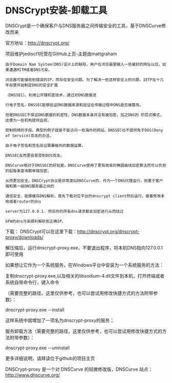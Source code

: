   DNSCrypt安装-卸载工具
  ===================
  
  DNSCrypt是一个确保客户与DNS服务器之间传输安全的工具，基于DNSCurve修改而来

官方地址：http://dnscrypt.org/

项目维护jedisct1托管在GitHub上页-主题由mattgraham

    由于Domain Nam System(DNS)设计上的缺陷，用户在浏览器里输入一些被封的网址以后，如果遭遇MITM或者DNS污染，
    
    浏览器可能接收到错误的IP，而存在安全问题。为了解决一些这样安全上的问题，IETF在十几年前便开始制定DNS的安全扩展
    
    （DNSSEC）。利用公开键机密技术，通过对DNS数据进 
    
    行电子签名，DNSSEC能够验证DNS数据来源和验证在传输过程中DNS是否被篡改。

    但是DNSSEC不保证DNS数据的机密性，DNS数据本身并没有被加密，加之DNS的 阶层式模式，这便为一些机构提供监视，
    
    控制网络的手段。典型的例子就是不能访问一些海外的网站。DNSSEC也不提供免于DOS(Deny of Service)攻击的办法，
    
    由于电子签名和签名验证需要格外的数据运算，
    
    DNSSEC反而更容易受到DOS攻击。

    DNSCurve相对于DNSSEC的好处是，DNSCurve使用了更有效率的椭圆曲线加密算法而可以负担的起每条查询都单独加密，
    
    从而更加安全。DNSCrypt协议是非常类似DNSCurve的，作为一个DNS代理运行，侧重于客户端和第一级DNS服务器之间的
    
    通信安全，能够缓存DNS解析。首先下载对应平台的dnscrypt client然后运行，接着修改本地或者router的dns 
    
    server为127.0.0.1. 然后你的所有dns请求都会加密进行从而绕过
    
    GFW的dns污染顺利解析到正确IP。

下载：
DNSCrypt可以在这里下载：http://dnscrypt.org/dnscrypt-proxy/downloads/

解压缩后，运行dnscrypt-proxy.exe，不要退出程序，将本机DNS指向127.0.0.1即可使用

如果想让它作为一个系统服务，在Windows平台中安装为一个系统服务的方法：

复制dnscrypt-proxy.exe,以及相关的libsodium-4.dll文件到本机，打开终端或者系统自带命令行，键入命令

（需要完整的路径，这里仅供参考，也可以尝试用修改快捷方式的方法附带参数）：

dnscrypt-proxy.exe --install

这样系统中就增加了一项名为dnscrypt-proxy的服务；

服务卸载方法（需要完整的路径，这里仅供参考，也可以尝试用修改快捷方式的方法附带参数）：

dnscrypt-proxy.exe --uninstall

更多详细说明，请拜读位于github的项目主页

DNSCrypt-proxy 是一个对 DNSCurve 的轻微修改版，DNSCurve 站点：http://www.dnscurve.org/
